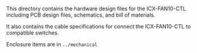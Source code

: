 This directory contains the hardware design files for the ICX-FAN10-CTL including PCB design files, schematics, and bill of materials. 

It also contains the cable specifications for connect the ICX-FAN10-CTL to compatible switches.

Enclosure items are in `../mechanical`